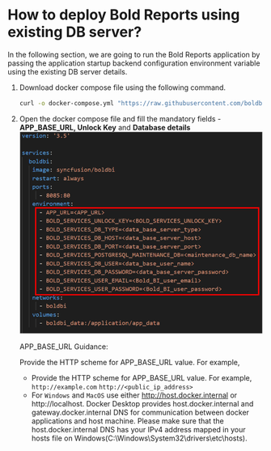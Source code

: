 # How to deploy Bold Reports using existing DB server?

In the following section, we are going to run the Bold Reports application by passing the application startup backend configuration environment variable using the existing DB server details.

1. Download docker compose file using the following command.
   ```sh
   curl -o docker-compose.yml "https://raw.githubusercontent.com/boldbi/boldbi-docker/main/deploy/single-container-with-env-variable/docker-compose.yml"
   ```
2. Open the docker compose file and fill the mandatory fields - **APP_BASE_URL, Unlock Key** and **Database details**
   ![docker-compose-database-variable](../docs/images/database-env-value.png)

   APP_BASE_URL Guidance:

   Provide the HTTP scheme for APP_BASE_URL value. For example,
   * Provide the HTTP scheme for APP_BASE_URL value. For example,
      `http://example.com`
      `http://<public_ip_address>`
   * For `Windows` and `MacOS` use either http://host.docker.internal or http://localhost. Docker Desktop provides host.docker.internal and gateway.docker.internal DNS for communication between docker applications and host machine. Please make sure that the host.docker.internal DNS has your IPv4 address mapped in your hosts file on Windows(C:\Windows\System32\drivers\etc\hosts).



